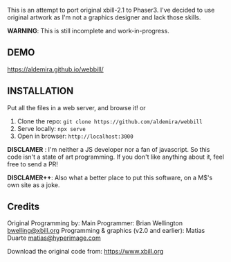 This is an attempt to port original xbill-2.1 to Phaser3. I've decided to use original artwork as I'm not a graphics designer and lack those skills.

**WARNING**: This is still incomplete and work-in-progress.

## DEMO
https://aldemira.github.io/webbill/

## INSTALLATION 
Put all the files in a web server,  and browse it!
or
1. Clone the repo: `git clone https://github.com/aldemira/webbill`
2. Serve locally: `npx serve`
3. Open in browser: `http://localhost:3000`

**DISCLAMER** : I'm neither a JS developer nor a fan of javascript. So this code isn't a state of art programming. If you don't like anything about it, feel free to send a PR!

**DISCLAMER++**: Also what a better place to put this software, on a M$'s own site as a joke. 

## Credits
Original Programming by:
  Main Programmer:
      Brian Wellington <bwelling@xbill.org>
  Programming & graphics (v2.0 and earlier):
      Matias Duarte <matias@hyperimage.com>

Download the original code from: https://www.xbill.org
